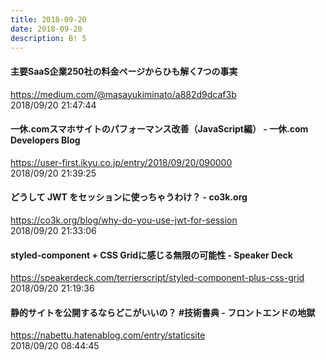 ```yaml
---
title: 2018-09-20
date: 2018-09-20
description: B! 5
---
```


#### 主要SaaS企業250社の料金ページからひも解く7つの事実
https://medium.com/@masayukiminato/a882d9dcaf3b<br>
2018/09/20 21:47:44<br>


#### 一休.comスマホサイトのパフォーマンス改善（JavaScript編） - 一休.com Developers Blog
https://user-first.ikyu.co.jp/entry/2018/09/20/090000<br>
2018/09/20 21:39:25<br>


#### どうして JWT をセッションに使っちゃうわけ？ - co3k.org
https://co3k.org/blog/why-do-you-use-jwt-for-session<br>
2018/09/20 21:33:06<br>


#### styled-component + CSS Gridに感じる無限の可能性 - Speaker Deck
https://speakerdeck.com/terrierscript/styled-component-plus-css-grid<br>
2018/09/20 21:19:36<br>


#### 静的サイトを公開するならどこがいいの？ #技術書典 - フロントエンドの地獄
https://nabettu.hatenablog.com/entry/staticsite<br>
2018/09/20 08:44:45<br>


